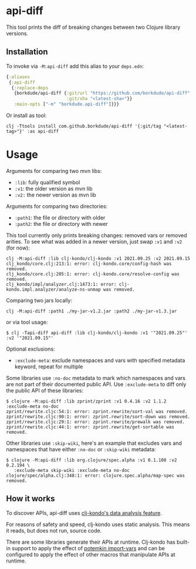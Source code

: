 # api-diff

This tool prints the diff of breaking changes between two Clojure library
versions.

## Installation

To invoke via `-M:api-diff` add this alias to your `deps.edn`:

``` clojure
{:aliases
 {:api-diff
  {:replace-deps
   {borkdude/api-diff {:git/url "https://github.com/borkdude/api-diff"
                       :git/sha "<latest-sha>"}}
   :main-opts ["-m" "borkdude.api-diff"]}}}
```

Or install as tool:

```
clj -Ttools install com.github.borkdude/api-diff '{:git/tag "<latest-tag>"}' :as api-diff
```

# Usage

Arguments for comparing two mvn libs:

- `:lib`: fully qualified symbol
- `:v1`: the older version as mvn lib
- `:v2:` the newer version as mvn lib

Arguments for comparing two directories:

- `:path1`: the file or directory with older
- `:path2`: the file or directory with newer

This tool currently only prints breaking changes: removed vars or removed
arities.  To see what was added in a newer version, just swap `:v1` and `:v2`
(for now):

```
clj -M:api-diff :lib clj-kondo/clj-kondo :v1 2021.09.25 :v2 2021.09.15
clj_kondo/core.clj:213:1: error: clj-kondo.core/config-hash was removed.
clj_kondo/core.clj:205:1: error: clj-kondo.core/resolve-config was removed.
clj_kondo/impl/analyzer.clj:1473:1: error: clj-kondo.impl.analyzer/analyze-ns-unmap was removed.
```

Comparing two jars locally:
```
clj -M:api-diff :path1 ./my-jar-v1.2.jar :path2 ./my-jar-v1.3.jar
```

or via tool usage:

```
$ clj -Tapi-diff api-diff :lib clj-kondo/clj-kondo :v1 '"2021.09.25"' :v2 '"2021.09.15"'
```

Optional exclusions:

- `:exclude-meta`: exclude namespaces and vars with specified metadata keyword, repeat for multiple

Some libraries use `:no-doc` metadata to mark which namespaces and vars are not part of their documented public API.
Use `:exclude-meta` to diff only the public API of these libraries:

```
$ clojure -M:api-diff :lib zprint/zprint :v1 0.4.16 :v2 1.1.2 :exclude-meta no-doc
zprint/rewrite.cljc:54:1: error: zprint.rewrite/sort-val was removed.
zprint/rewrite.cljc:90:1: error: zprint.rewrite/sort-down was removed.
zprint/rewrite.cljc:29:1: error: zprint.rewrite/prewalk was removed.
zprint/rewrite.cljc:44:1: error: zprint.rewrite/get-sortable was removed.
```

Other libraries use `:skip-wiki`, here's an example that excludes vars and namespaces that have either `:no-doc` or `:skip-wiki` metadata:

```
$ clojure -M:api-diff :lib org.clojure/spec.alpha :v1 0.1.108 :v2 0.2.194 \
   :exclude-meta skip-wiki :exclude-meta no-doc
clojure/spec/alpha.clj:348:1: error: clojure.spec.alpha/map-spec was removed.
```

## How it works

To discover APIs, api-diff uses [clj-kondo's data analysis feature](https://github.com/clj-kondo/clj-kondo/tree/master/analysis).

For reasons of safety and speed, clj-kondo uses static analysis.
This means it reads, but does not run, source code.

There are some libraries generate their APIs at runtime.
Clj-kondo has built-in support to apply the effect of [potemkin import-vars](https://github.com/clj-commons/potemkin#import-vars) and can be configured to apply the effect of other macros that manipulate APIs at runtime.
